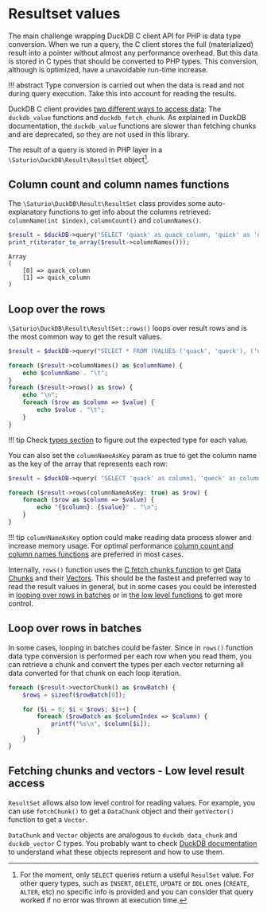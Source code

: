 # Resultset values

The main challenge wrapping DuckDB C client API for PHP is
data type conversion. When we run a query, the C client stores the full (materialized) result
into a pointer without almost any performance overhead. But this data is
stored in C types that should be converted to PHP types. This conversion,
although is optimized, have a unavoidable run-time increase.

!!! abstract
    Type conversion is carried out when the data is read and not during query execution.
    Take this into account for reading the results.

DuckDB C client provides [two different ways to access data](https://duckdb.org/docs/stable/clients/c/query#value-extraction): 
The `duckdb_value` functions and `duckdb_fetch_chunk`. As explained in DuckDB documentation,
the `duckdb_value` functions are slower than fetching chunks and are deprecated,
so they are not used in this library.

The result of a query is stored in PHP layer in a `\Saturio\DuckDB\Result\ResultSet`
object[^1].

## Column count and column names functions

The `\Saturio\DuckDB\Result\ResultSet` class provides some auto-explanatory
functions to get info about the columns retrieved:
`columnName(int $index)`, `columnCount()` and `columnNames()`.

```php
$result = $duckDB->query("SELECT 'quack' as quack_column, 'quick' as 'quick_column';");
print_r(iterator_to_array($result->columnNames()));
```

```shell
Array
(
    [0] => quack_column
    [1] => quick_column
)
```

## Loop over the rows

`\Saturio\DuckDB\Result\ResultSet::rows()` loops over result rows and
is the most common way to get the result values.

```php
$result = $duckDB->query("SELECT * FROM (VALUES ('quack', 'queck'), ('quick', NULL), ('duck', 'cool'));");

foreach ($result->columnNames() as $columnName) {
    echo $columnName . "\t";
}
foreach ($result->rows() as $row) {
    echo "\n";
    foreach ($row as $column => $value) {
        echo $value . "\t";
    }
}
```

!!! tip
    Check [types section](types.md) to figure out the expected type
    for each value.

You can also set the `columnNameAsKey` param as true to get the column
name as the key of the array that represents each row:

```php
$result = $duckDB->query( "SELECT 'quack' as column1, 'queck' as column2, 'quick' as column3;");

foreach ($result->rows(columnNameAsKey: true) as $row) {
    foreach ($row as $column => $value) {
        echo "{$column}: {$value}" . "\n";
    }
}
```
!!! tip
    `columnNameAsKey` option could make reading data process slower
    and increase memory usage. For optimal performance
    [column count and column names functions](#column-count-and-column-names-functions)
    are preferred in most cases.

Internally, `rows()` function uses the [C fetch chunks function](https://duckdb.org/docs/stable/clients/c/query#value-extraction)
to get [Data Chunks](https://duckdb.org/docs/stable/clients/c/data_chunk) 
and their [Vectors](https://duckdb.org/docs/stable/clients/c/vector).
This should be the fastest and preferred way to read the result values in general,
but in some cases you could be interested in
[looping over rows in batches](#loop-over-rows-in-batches)
or in [the low level functions](#fetching-chunks-and-vectors-low-level-result-access)
to get more control.

## Loop over rows in batches

In some cases, looping in batches could be faster. Since in `rows()`
function data type conversion is performed per each row when you read
them, you can retrieve a chunk and convert the types per each vector
returning all data converted for that chunk on each loop iteration.

```php
foreach ($result->vectorChunk() as $rowBatch) {
    $rows = sizeof($rowBatch[0]);

    for ($i = 0; $i < $rows; $i++) {
        foreach ($rowBatch as $columnIndex => $column) {
            printf("%s\n", $column[$i]);
        }
    }
}
```

## Fetching chunks and vectors - Low level result access

`ResultSet` allows also low level control for reading values.
For example, you can use `fetchChunk()` to get a `DataChunk` 
object and their `getVector()` function to get a `Vector`.

`DataChunk` and `Vector` objects are analogous to `duckdb_data_chunk`
and `duckdb_vector` C types. You probably want to check 
[DuckDB documentation](https://duckdb.org/docs/stable/clients/c)
to understand what these objects represent and how to use them.

[^1]: For the moment, only `SELECT` queries return a useful `ResulSet`
value. For other query types, such as `INSERT`, `DELETE`, `UPDATE` or
`DDL` ones (`CREATE`, `ALTER`, etc) no specific info is provided and 
you can consider that query worked if no error was thrown at execution time.
